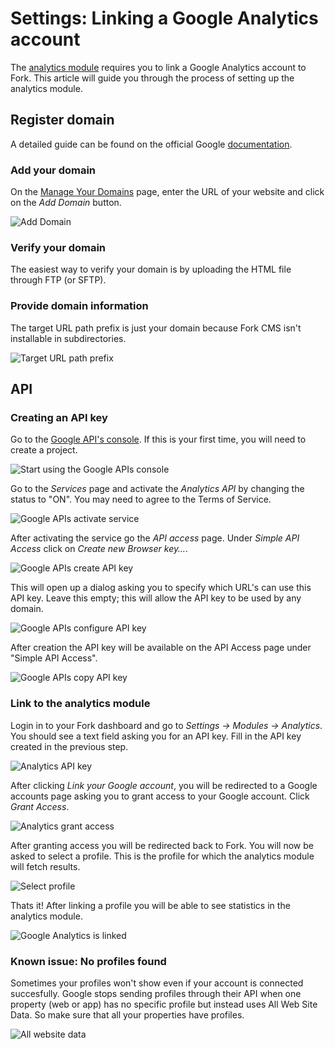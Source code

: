 # Settings: Linking a Google Analytics account

The [analytics module](http://www.fork-cms.com/extensions/detail/analytics) requires you to link a Google Analytics account to Fork. This article will guide you through the process of setting up the analytics module.

## Register domain

A detailed guide can be found on the official Google [documentation](https://developers.google.com/accounts/docs/RegistrationForWebAppsAuto).

### Add your domain

On the [Manage Your Domains](https://accounts.google.com/ManageDomains) page, enter the URL of your website and click on the *Add Domain* button.

![Add Domain](https://raw.github.com/forkcms/documentation/master/getting%20started/assets/settings_analytics_add_domain.png)

### Verify your domain

The easiest way to verify your domain is by uploading the HTML file through FTP (or SFTP).

### Provide domain information

The target URL path prefix is just your domain because Fork CMS isn't installable in subdirectories.

![Target URL path prefix](https://raw.github.com/forkcms/documentation/master/getting%20started/assets/settings_analytics_urlpathprefix.png)

## API

### Creating an API key

Go to the [Google API's console](https://code.google.com/apis/console/). If this is your first time, you will need to create a project.

![Start using the Google APIs console](https://raw.github.com/forkcms/documentation/master/getting%20started/assets/settings_analytics_create_project.png)

Go to the *Services* page and activate the *Analytics API* by changing the status to "ON". You may need to agree to the Terms of Service.

![Google APIs activate service](https://raw.github.com/forkcms/documentation/master/getting%20started/assets/settings_analytics_activate_service.png)

After activating the service go the *API access* page. Under *Simple API Access* click on *Create new Browser key…*.

![Google APIs create API key](https://raw.github.com/forkcms/documentation/master/getting%20started/assets/settings_analytics_create_key.png)

This will open up a dialog asking you to specify which URL's can use this API key. Leave this empty; this will allow the API key to be used by any domain.

![Google APIs configure API key](https://raw.github.com/forkcms/documentation/master/getting%20started/assets/settings_analytics_configure_api.png)

After creation the API key will be available on the API Access page under "Simple API Access".

![Google APIs copy API key](https://raw.github.com/forkcms/documentation/master/getting%20started/assets/settings_analytics_key.png)

### Link to the analytics module

Login in to your Fork dashboard and go to *Settings -> Modules -> Analytics*. You should see a text field asking you for an API key. Fill in the API key created in the previous step.

![Analytics API key](https://raw.github.com/forkcms/documentation/master/getting%20started/assets/settings_analytics_api_key.png)

After clicking *Link your Google account*, you will be redirected to a Google accounts page asking you to grant access to your Google account. Click *Grant Access*.

![Analytics grant access](https://raw.github.com/forkcms/documentation/master/getting%20started/assets/settings_analytics_grant_access.png)

After granting access you will be redirected back to Fork. You will now be asked to select a profile. This is the profile for which the analytics module will fetch results.

![Select profile](https://raw.github.com/forkcms/documentation/master/getting%20started/assets/settings_analytics_link_profile.png)

Thats it! After linking a profile you will be able to see statistics in the analytics module.

![Google Analytics is linked](https://raw.github.com/forkcms/documentation/master/getting%20started/assets/settings_analytics_profile_linked.png)

### Known issue: No profiles found

Sometimes your profiles won't show even if your account is connected succesfully. Google stops sending profiles through their API when one property (web or app) has no specific profile but instead uses All Web Site Data. So make sure that all your properties have profiles.

![All website data](https://raw.github.com/forkcms/documentation/master/getting%20started/assets/settings_analytics_allwebsitedata.png)
